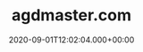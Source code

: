 ---
# GLOBAL 
layout: casestudy
page_type: casestudy
title: agdmaster.com
published: true
links_visible: true

#SEO
seo_title:  Proste zakupy bez konieczności rejestracji. | Nowoczesny design i duży wybór produktów.
seo_description: |-
  Funkcjonalny i spersonalizowany sklep internetowy w którym zgromadzony jest bardzo duży asortyment.
main_keywords:
  - sklep intternetowy agdmaster.com

#HREFLANGS
display_hreflangs: false
hreflangs:

#MENU 
top_line:
  menu_title: agdmaster.com
  cta_title:

#SETTINGS
show_contact_in_footer: true

# CASESTUDY layout
cta_buttons:
  - name: Wyceń podobny projekt
    link: /kontakt.html
  - name: Wyceń podobny projekt
    link: /kontakt.html
testimonial_on_index: true
casestudy_on_index: false
cta: Poznaj szczegóły realizacji sklepu


date: 2020-09-01T12:02:04.000+00:00


intro: 
  title: <strong>Proste zakupy</strong> bez konieczności rejestracji. Nowoczesny design i duży wybór produktów.
  content: |-
    Funkcjonalny i spersonalizowany sklep internetowy w którym zgromadzony jest bardzo duży asortyment. Atrakcyjny design i brak konieczności tworzenia konta w celu dokonania zakupu zachęcają klientów do skorzystania z oferty.

    
header:
  title:  <strong>Proste zakupy</strong> bez konieczności rejestracji. Nowoczesny design i duży wybór produktów.
  intro: |-
    Założeniem projektu było stworzenie funkcjonalnego, spersonalizowanego sklepu internetowego. Główny cel stanowiło uruchomienie platformy, w której użytkownik będzie mógł dokonać zakupu bez konieczności rejestracji i tworzenia konta. Ponadto w jednym miejscu zgromadzony został bogaty asortyment w postaci sprzętów i części do urządzeń z branży AGD i RTV. Tworząc sklep internetowy, postawiliśmy również na profesjonalny i atrakcyjny dla klienta design. 
  main_photo: /uploads/agdmaster-OG-image.jpg


screens:
  mobile: /uploads/casestudy-agdmaster-mobile.jpg
  desktop: /uploads/casestudy-agdmaster-desktop.jpg
  mobile_cover: /uploads/casestudy-agdmaster-mobile-cover.jpg
  desktop_cover: /uploads/casestudy-agdmaster-desktop-cover.jpg
colors:
  main: "223B4E"
  devices_border: "FFFFFF"


company: agdmaster.com
company_logo: /uploads/logo-agdmaster.svg
watermark: /uploads/agdmaster-watermark.svg

customer_opinion:
  person: Przemysław Strzałka
  position: CTO 
  photo: /uploads/przemyslaw-strzalka.jpg
  quotation: |-
    Nasza firma ceni sobie zasadę - jeżeli pracować to tylko z najlepszymi. W myśl tego hasła nawiązaliśmy współpracę z Projets. Zastosowane przez zespół rozwiązania przyczyniły się do stworzenia nowoczesnego, a jednocześnie przyjaznego użytkownikowi sklepu. Oprócz wykonanego projektu specjaliści zapewniają także pełne wsparcie dla naszego serwisu. Mamy nadzieję, że kolejne wspólne projekty przed nami.
  quotation_small: |-
    Zastosowane przez zespół rozwiązania przyczyniły się do stworzenia nowoczesnego, a jednocześnie przyjaznego użytkownikowi sklepu. Oprócz wykonanego projektu specjaliści zapewniają także pełne wsparcie dla naszego serwisu.
  quotation_sentence: Oprócz wykonanego projektu specjaliści zapewniają także pełne wsparcie dla naszego serwisu


project_categories:
  - _services/sklepy-internetowe.md
  - _services/aplikacje-internetowe.md
project_technologies:
  - _technologies/elastic-search.md
  - _technologies/react-js.md
  - _technologies/ruby-on-rails.md
project_range:
  - back-end
  - front-end
  - design
  
project_challenges:  |-
  Podstawą rozpoczęcia pracy naszego zespołu było wyznaczenie punktów będących jednocześnie celami podejmowanych działań.

  {:.list.list-positive}  
  * Nasza koncepcja skierowana była na stworzenie platformy, na której możliwe będzie umieszczenie dużej ilości produktów. Co więcej, uwzględniliśmy, że każdy z nich będzie zawierał również różne warianty.
  * Chcieliśmy osiągnąć szybkość reakcji sklepu, która będzie odpowiednia do działania użytkownika i tym samym zadowalająca dla klientów.
  * Założeniem sklepu miał być prosty proces zakupy, a jednocześnie optymalizacja checkoutu umożliwiającego swobodną personalizację.
  * Zależało nam na możliwości umieszczenia w witrynie dużej ilości tekstu - w związku z osobnymi działami "Blog" oraz "Instrukcje obsługi".
  * Bardzo ważna była integracja platformy z serwisami zewnętrznymi (np. Ceneo).
  * Pracowaliśmy nad opcją umożliwiającą dodanie zróżnicowanych promocji.
  * Ważnym punktem było także stworzenie projektu graficznego, który będzie spójną z przyjętą identyfikacją wizualną firmy.
project_process:  |-
  Pierwszym etapem było spotkanie z klientem oraz analiza jego potrzeb i wymagań. Proces przygotowania rozpoczęły prace mające na celu zaprojektowanie wstępnych założeń. Nasi specjaliści przygotowali makiety, będące podstawą do dalszych działań - związanych z architekturą informacji i strukturą contentu.
  Następne etapy uwzględniały budowanie koncepcji bazujących na makietach. Były one w bezpośrendi sposób związane z przyjętymi wyzwaniami. Dzięki makietom mogliśmy skupić się na użyteczności strony, czy płynności w przemieszczaniu się pomiędzy poszczególnymi podstronami witryny. 
  Stworzenie sklepu internetowego było możliwe dzięki wykorzystaniu Spree commerce oraz elasticsearch. Został wykonany także wstępny projekt graficzny i stylequide. Po zaakceptowaniu tych elementów rozpoczęliśmy dalsze prace nad serwisem. Pierwsze MVP zostały przedstawione klientowi po 3 miesiącach. Dzięki wykorzystaniu Scruma wszelkie etapy zostały podzielone na 2-tygodniowe sprinty, które umożliwiały nam stałą kontrolę nad poprawnością działań. Z drugiej strony zapewniały odpowiednią elastyczność. Zastosowanie wybranych przez nas technologii zapewniło osiągnięcie najwyższej wydajności strony. Portal znajduje się pod naszą opieką - cały czas trwają prace nad rozwojem jego możliwości.
project_result:  |-
  Wiedza, doświadczenie i wykorzystanie odpowiednich technologii sprawiły, że wszystkie założone przez nas cele zostały osiągnięte.

  Udało nam wprowadzić rozwiązania, które zapewniły:

  {:.list.list-positive}
  * możliwość wprowadzenia do sklepu nieograniczonej liczby produktów wraz z ich wariantami,
  * odpowiednią szybkość reakacji na podejmowane działania klientów,
  * funkcjonalny i spersonalizowany checkout,
  * opcję umożliwiającą dodanie dużej ilości contentu zoptymalizowanego pod kątem SEO,
  * integrację z różnymi systemami zewnętrznymi wpływającymi na organizację procesów logistycznych sklepu,
  * funkcję dodawania zróżnicowanych akcji promocyjnych.


presentation:
  -
    graphic: /uploads/casestudy-agdmaster-pic-1.jpg
    graphic_title:  
    graphic_full_width: true
    graphic_size: 1
    content:  |-
      Poniżej zaprezentowane zostały najważniejsze sekcje, które wpływają na funkcjonalność platformy. Ich wdrożenie przekłada się na procesy zakupowe klientów, dzięki czemu możliwe jest osiągnięcie przewagi konkurencyjnej przez firmę.
    content_size: 4
  -
    graphic:  /uploads/casestudy-agdmaster-pic-2.jpg
    graphic_title: 
    graphic_full_width: true
    graphic_size: 2
    content:  |-
      ## Karta produktu
      Właściwie skonfigurowana karta produktu to podstawa sukcesu każdego sklepu internetowego. Uwzględnienie pewnych funkcji przekłada się nie tylko na zadowolenie klientów, ale także na wyniki wyszukiwania w kontekście algorytmów przeglądarek. Dzięki wykorzystaniu odpowiednich technologii możliwe jest spersonalizowanie prezentacji produktu do wymagań konkretnej branży. Sam wygląd karty produktu ma również wpływ na decyzje zakupowe klienta oraz fakt, czy doda go do koszyka.
    content_size: 4
  -
    graphic:  /uploads/casestudy-agdmaster-pic-3.jpg
    graphic_title: 
    graphic_full_width: true
    graphic_size: 3
    content:  |-
      ## Wyszukiwarka
      Opcja wyszukiwania produktów to jedna z kluczowych funkcji. Na tym poziomie liczy się szybkość, skuteczność i użyteczność. Sklepowa wyszukiwarka powinna być także odporna na błędy, a w razie konieczności podpowiadać użytkownikowi dostępne rozwiązania. Możliwość wyszukiwania nawet w sytuacji błędnie wpisanej frazy i korekta  - to rozwiązania, które udało nam się zrealizować w projekcie. W tym przypadku wykorzystana została implementacja mechanizmu korekcji błędu.
    content_size: 4
  -
    graphic:  /uploads/casestudy-agdmaster-pic-4.jpg
    graphic_title: 
    graphic_full_width: true
    graphic_size: 4
    content:  |-
      ## Poradniki
      Szybki dostęp do informacji związanych z użytkowaniem produktów, serwisowaniem, czy naprawami to ogromne ułatwienie dla użytkownika. Właśnie z tego względu powstały takie podstrony jak "Porady" i "Instrukcje obsługi". Pierwsza z nich to sekcja blogowa, gdzie można znaleźć najważniejsze informacje z branży. W drugiej można uzyskać dane dotyczące parametrów technicznych, użytkowania lub montażu.
    content_size: 4
---